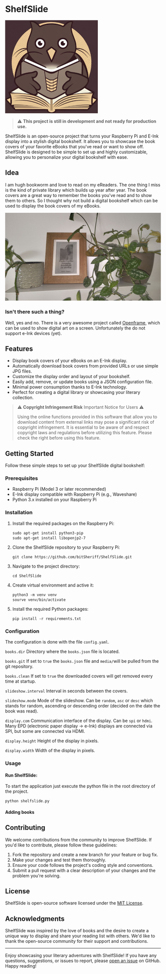 # ShelfSlide

<img src="./doc/logo.jpeg"
     alt="Logo"
     width="300"
/>

> :warning: **This project is still in development and not ready for production use.**

ShelfSlide is an open-source project that turns your Raspberry Pi and E-Ink display into a stylish digital bookshelf. It allows you to showcase the book covers of your favorite eBooks that you've read or want to show off. ShelfSlide is designed to be simple to set up and highly customizable, allowing you to personalize your digital bookshelf with ease.

## Idea

I am hugh bookworm and love to read on my eReaders. The one thing I miss is the kind of private library which builds up year after year. The book covers are a great way to remember the books you've read and to show them to others. So I thought why not build a digital bookshelf which can be used to display the book covers of my eBooks.

<img src="./doc/irl_demo_0.jpg"
     alt="Real life demo"
     width="750"
/>

### Isn't there such a thing?

Well, yes and no.
There is a very awesome project called [Openframe](https://openframe.io/), which can be used to show digital art on a screen. Unfortunately the do not support e-Ink devices (yet).

## Features

- Display book covers of your eBooks on an E-Ink display.
- Automatically download book covers from provided URLs or use simple JPG files.
- Customize the display order and layout of your bookshelf.
- Easily add, remove, or update books using a JSON configuration file.
- Minimal power consumption thanks to E-Ink technology.
- Perfect for creating a digital library or showcasing your literary collection.

> :warning: **Copyright Infringement Risk** Important Notice for Users :warning:
>
> Using the online functions provided in this software that allow you to download content from external links may pose a significant risk of copyright infringement. It is essential to be aware of and respect copyright laws and regulations before utilizing this feature.
> <underline> Please check the right before using this feature.</underline>

## Getting Started

Follow these simple steps to set up your ShelfSlide digital bookshelf:

### Prerequisites

- Raspberry Pi (Model 3 or later recommended)
- E-Ink display compatible with Raspberry Pi (e.g., Waveshare)
- Python 3.x installed on your Raspberry Pi

### Installation

1. Install the required packages on the Raspberry Pi:

   ```shell
   sudo apt-get install python3-pip
   sudo apt-get install libopenjp2-7
   ```

2. Clone the ShelfSlide repository to your Raspberry Pi:

   ```shell
   git clone https://github.com/bitSheriff/ShelfSlide.git
   ```

3. Navigate to the project directory:

   ```shell
   cd ShelfSlide
   ```

4. Create virtual environment and active it:

   ```shell
   python3 -m venv venv
   sourve venv/bin/activate
   ```

5. Install the required Python packages:

   ```shell
   pip install -r requirements.txt
   ```

### Configuration

The configuration is done with the file `config.yaml`.

`books.dir`
Directory where the `books.json` file is located.

`books.git`
If set to `true` the `books.json` file and `media/`will be pulled from the git repository.

`books.clean`
If set to `true` the downloaded covers will get removed every time at startup.

`slideshow.interval`
Interval in seconds between the covers.

`slideshow.mode`
Mode of the slideshow. Can be `random`, `asc` or `desc` which stands for random, ascending or descending order (decided on the date the book was read).

`display.com`
Communication interface of the display. Can be `spi` or `hdmi`. Many EPD (electronic paper display -> e-Ink) displays are connected via SPI, but some are connected via HDMI.

`display.height`
Height of the display in pixels.

`display.width`
Width of the display in pixels.

### Usage

#### Run ShelfSlide:

To start the application just execute the python file in the root directory of the project.

```shell
python shelfslide.py
```

#### Adding books

## Contributing

We welcome contributions from the community to improve ShelfSlide. If you'd like to contribute, please follow these guidelines:

1. Fork the repository and create a new branch for your feature or bug fix.
2. Make your changes and test them thoroughly.
3. Ensure your code follows the project's coding style and conventions.
4. Submit a pull request with a clear description of your changes and the problem you're solving.

## License

ShelfSlide is open-source software licensed under the [MIT License](LICENSE).

## Acknowledgments

ShelfSlide was inspired by the love of books and the desire to create a unique way to display and share your reading list with others. We'd like to thank the open-source community for their support and contributions.

---

Enjoy showcasing your literary adventures with ShelfSlide! If you have any questions, suggestions, or issues to report, please [open an issue](https://github.com/bitSheriff/ShelfSlide/issues) on GitHub. Happy reading!
